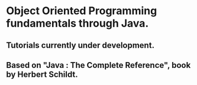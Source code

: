 # Object Oriented Programming fundamentals through Java.
## Tutorials currently under development. 
## Based on "Java : The Complete Reference", book by Herbert Schildt.
